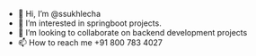 - 👋 Hi, I’m @ssukhlecha
- 👀 I’m interested in springboot projects.
- 💞️ I’m looking to collaborate on backend development projects
- 📫 How to reach me +91 800 783 4027

<!---
ssukhlecha/ssukhlecha is a ✨ special ✨ repository because its `README.md` (this file) appears on your GitHub profile.
You can click the Preview link to take a look at your changes.
--->
